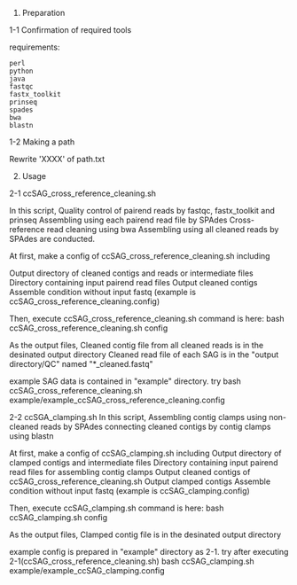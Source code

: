 1. Preparation

1-1 Confirmation of required tools

requirements:

	perl
	python
	java
	fastqc
	fastx_toolkit
	prinseq
	spades
	bwa
	blastn

1-2 Making a path

Rewrite 'XXXX' of path.txt


2. Usage

2-1 ccSAG_cross_reference_cleaning.sh

In this script, 
	Quality control of pairend reads by fastqc, fastx_toolkit and prinseq
	Assembling using each pairend read file by SPAdes
	Cross-reference read cleaning using bwa
	Assembling using all cleaned reads by SPAdes
are conducted.

At first, make a config of ccSAG_cross_reference_cleaning.sh including

 Output directory of cleaned contigs and reads or intermediate files
 Directory containing input pairend read files
 Output cleaned contigs
 Assemble condition without input fastq
(example is ccSAG_cross_reference_cleaning.config)

Then, execute ccSAG_cross_reference_cleaning.sh
command is here:
	bash ccSAG_cross_reference_cleaning.sh config

As the output files,
 Cleaned contig file from all cleaned reads is in the desinated output directory
 Cleaned read file of each SAG is in the "output directory/QC" named "*_cleaned.fastq"

example SAG data is contained in "example" directory.
try 
	bash ccSAG_cross_reference_cleaning.sh example/example_ccSAG_cross_reference_cleaning.config

2-2 ccSGA_clamping.sh
In this script,
 Assembling contig clamps using non-cleaned reads by SPAdes
 connecting cleaned contigs by contig clamps using blastn

At first, make a config of ccSAG_clamping.sh including
 Output directory of clamped contigs and intermediate files
 Directory containing input pairend read files for assembling contig clamps
 Output cleaned contigs of ccSAG_cross_reference_cleaning.sh
 Output clamped contigs
 Assemble condition without input fastq
(example is ccSAG_clamping.config)

Then, execute ccSAG_clamping.sh
command is here:
        bash ccSAG_clamping.sh config

As the output files,
 Clamped contig file is in the desinated output directory

example config is prepared in "example" directory as 2-1.
try after executing 2-1(ccSAG_cross_reference_cleaning.sh)
	bash ccSAG_clamping.sh example/example_ccSAG_clamping.config
